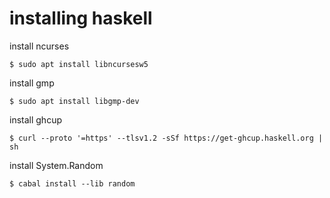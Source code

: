 # installing haskell

install ncurses
```
$ sudo apt install libncursesw5
```

install gmp
```
$ sudo apt install libgmp-dev
```

install ghcup
```
$ curl --proto '=https' --tlsv1.2 -sSf https://get-ghcup.haskell.org | sh
```

install System.Random
```
$ cabal install --lib random
```
